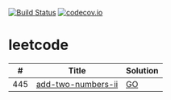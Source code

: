 [![Build Status](https://www.travis-ci.org/caoxiaolin/leetcode.svg?branch=master)](https://www.travis-ci.org/caoxiaolin/leetcode)
[![codecov.io](https://codecov.io/github/caoxiaolin/leetcode/coverage.svg?branch=master)](https://codecov.io/github/caoxiaolin/leetcode?branch=master)

# leetcode

| # | Title | Solution |
|---| ----- | -------- |
|445|[add-two-numbers-ii](https://leetcode-cn.com/problems/add-two-numbers-ii/description/)|[GO](./src/445.add-two-numbers-ii.go)

